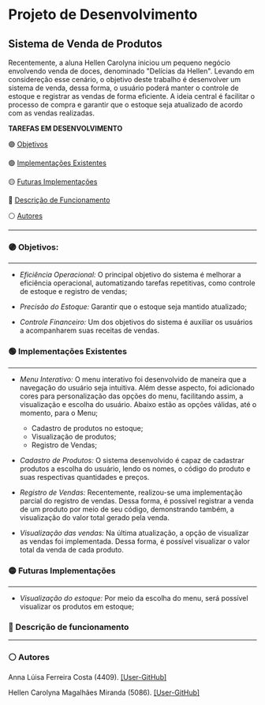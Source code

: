 # Projeto de Desenvolvimento

## Sistema de Venda de Produtos 

Recentemente, a aluna Hellen Carolyna iniciou um pequeno negócio envolvendo venda de doces, denominado "Delícias da Hellen". Levando em considereção esse cenário, o objetivo deste trabalho é desenvolver um sistema de venda, dessa forma, o usuário poderá manter o controle de estoque e registrar as vendas de forma eficiente. A ideia central é facilitar o processo de compra e garantir que o estoque seja atualizado de acordo com as vendas realizadas.

**TAREFAS EM DESENVOLVIMENTO**

🟣 [Objetivos](#Objetivos-1)

<div id="Objetivos-1">
<!-- Seu conteúdo para a Objetivos -->
</div>

🟢 [Implementações Existentes](#implemen-4)
<div id="implemen-4">
<!-- Seu conteúdo para Autores -->
</div>

🟡  [Futuras Implementações](#implementar-3)

<div id="implementar-3">
<!-- Seu conteúdo para Autores -->
</div>

🔵 [Descrição de Funcionamento](#descrição-2)

<div id="descrição-2">
<!-- Seu conteúdo para Descrição de Funcionamento -->
</div>

⚪ [Autores](#autores-3)

<div id="autores-3">
<!-- Seu conteúdo para Autores -->
</div>

___
### 🟣 Objetivos:
___

* *Eficiência Operacional:* O principal objetivo do sistema é melhorar a eficiência operacional, automatizando tarefas repetitivas, como controle de estoque e registro de vendas;

* *Precisão do Estoque:* Garantir que o estoque seja mantido atualizado;

* *Controle Financeiro:* Um dos objetivos do sistema é auxiliar os usuários a acompanharem suas receitas de vendas.


### 🟢 Implementações Existentes
___

* *Menu Interativo:* O menu interativo foi desenvolvido de maneira que a navegação do usuário seja intuitiva. Além desse aspecto, foi adicionado cores para personalização das opções do menu, facilitando assim, a visualização e escolha do usuário. Abaixo estão as opções válidas, até o momento, para o Menu;
  * Cadastro de produtos no estoque;
  * Visualização de produtos;
  * Registro de Vendas;
  
* *Cadastro de Produtos:* O sistema desenvolvido é capaz de cadastrar produtos a escolha do usuário, lendo os nomes, o código do produto e suas respectivas quantidades e preços.
  
* *Registro de Vendas:* Recentemente, realizou-se uma implementação parcial do registro de vendas. Dessa forma, é possível registrar a venda de um produto por meio de seu código, demonstrando também, a visualização do valor total gerado pela venda.
  
* *Visualização das vendas:* Na última atualização, a opção de visualizar as vendas foi implementada. Dessa forma, é possível visualizar o valor total da venda de cada produto.

### 🟡 Futuras Implementações 
___

* *Visualização do estoque:* Por meio da escolha do menu, será possível visualizar os produtos em estoque;

### 🔵 Descrição de funcionamento
___
### ⚪ Autores

Anna Lúisa Ferreira Costa (4409). [[User-GitHub]](https://github.com/annafcosta)

Hellen Carolyna Magalhães Miranda (5086). [[User-GitHub]](https://github.com/HellenCarolyna)


